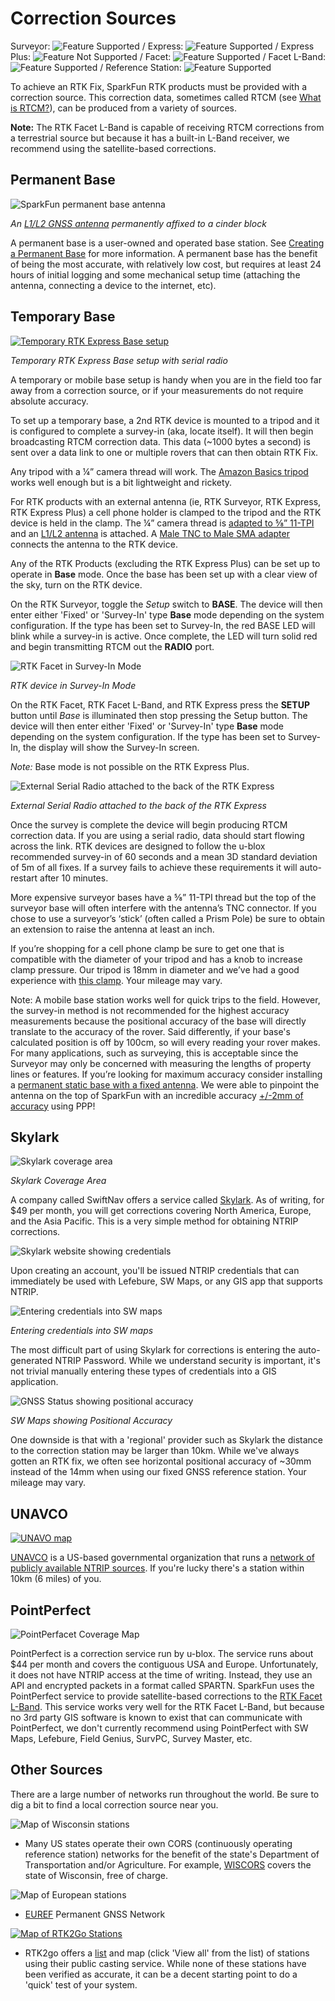 # Correction Sources

Surveyor: ![Feature Supported](img/Icons/GreenDot.png) / Express: ![Feature Supported](img/Icons/GreenDot.png) / Express Plus: ![Feature Not Supported](img/Icons/GreenDot.png) / Facet: ![Feature Supported](img/Icons/GreenDot.png) / Facet L-Band: ![Feature Supported](img/Icons/YellowDot.png) / Reference Station: ![Feature Supported](img/Icons/GreenDot.png)

To achieve an RTK Fix, SparkFun RTK products must be provided with a correction source. This correction data, sometimes called RTCM (see [What is RTCM?](https://learn.sparkfun.com/tutorials/what-is-gps-rtk/all#what-is-rtcm)), can be produced from a variety of sources.

**Note:** The RTK Facet L-Band is capable of receiving RTCM corrections from a terrestrial source but because it has a built-in L-Band receiver, we recommend using the satellite-based corrections.

## Permanent Base

![SparkFun permanent base antenna](img/Corrections/Antenna_Semi-Fixed_to_roof.jpg)

*An [L1/L2 GNSS antenna](https://www.sparkfun.com/products/21801) permanently affixed to a cinder block*

A permanent base is a user-owned and operated base station. See [Creating a Permanent Base](permanent_base.md) for more information. A permanent base has the benefit of being the most accurate, with relatively low cost, but requires at least 24 hours of initial logging and some mechanical setup time (attaching the antenna, connecting a device to the internet, etc).

## Temporary Base

[![Temporary RTK Express Base setup](img/Corrections/SparkFun_RTK_Express_-_Base_Radio.jpg)](img/Corrections/SparkFun_RTK_Express_-_Base_Radio.jpg)

*Temporary RTK Express Base setup with serial radio*

A temporary or mobile base setup is handy when you are in the field too far away from a correction source, or if your measurements do not require absolute accuracy. 

To set up a temporary base, a 2nd RTK device is mounted to a tripod and it is configured to complete a survey-in (aka, locate itself). It will then begin broadcasting RTCM correction data. This data (~1000 bytes a second) is sent over a data link to one or multiple rovers that can then obtain RTK Fix. 

Any tripod with a ¼” camera thread will work. The [Amazon Basics tripod](https://www.amazon.com/AmazonBasics-Lightweight-Camera-Mount-Tripod/dp/B00XI87KV8) works well enough but is a bit lightweight and rickety. 

For RTK products with an external antenna (ie, RTK Surveyor, RTK Express, RTK Express Plus) a cell phone holder is clamped to the tripod and the RTK device is held in the clamp. The ¼” camera thread is [adapted to ⅝” 11-TPI](https://www.sparkfun.com/products/17546) and an [L1/L2 antenna](https://www.sparkfun.com/products/17751) is attached. A [Male TNC to Male SMA adapter](https://www.sparkfun.com/products/17833) connects the antenna to the RTK device.

Any of the RTK Products (excluding the RTK Express Plus) can be set up to operate in **Base** mode. Once the base has been set up with a clear view of the sky, turn on the RTK device.

On the RTK Surveyor, toggle the *Setup* switch to **BASE**. The device will then enter either 'Fixed' or 'Survey-In' type **Base** mode depending on the system configuration. If the type has been set to Survey-In, the red BASE LED will blink while a survey-in is active. Once complete, the LED will turn solid red and begin transmitting RTCM out the **RADIO** port.

![RTK Facet in Survey-In Mode](img/Displays/SparkFun_RTK_Express_-_Display_-_Survey-In.jpg)

*RTK device in Survey-In Mode*

On the RTK Facet, RTK Facet L-Band, and RTK Express press the **SETUP** button until *Base* is illuminated then stop pressing the Setup button. The device will then enter either 'Fixed' or 'Survey-In' type **Base** mode depending on the system configuration. If the type has been set to Survey-In, the display will show the Survey-In screen.

*Note:* Base mode is not possible on the RTK Express Plus.

![External Serial Radio attached to the back of the RTK Express](img/Corrections/SparkFun_RTK_Surveyor_-_Radio.jpg)

*External Serial Radio attached to the back of the RTK Express*

Once the survey is complete the device will begin producing RTCM correction data. If you are using a serial radio, data should start flowing across the link. RTK devices are designed to follow the u-blox recommended survey-in of 60 seconds and a mean 3D standard deviation of 5m of all fixes. If a survey fails to achieve these requirements it will auto-restart after 10 minutes.

More expensive surveyor bases have a ⅝” 11-TPI thread but the top of the surveyor base will often interfere with the antenna’s TNC connector. If you chose to use a surveyor’s ‘stick’ (often called a Prism Pole) be sure to obtain an extension to raise the antenna at least an inch.

If you’re shopping for a cell phone clamp be sure to get one that is compatible with the diameter of your tripod and has a knob to increase clamp pressure. Our tripod is 18mm in diameter and we’ve had a good experience with [this clamp](https://www.amazon.com/gp/product/B072DSRF3J). Your mileage may vary.

Note: A mobile base station works well for quick trips to the field. However, the survey-in method is not recommended for the highest accuracy measurements because the positional accuracy of the base will directly translate to the accuracy of the rover. Said differently, if your base's calculated position is off by 100cm, so will every reading your rover makes. For many applications, such as surveying, this is acceptable since the Surveyor may only be concerned with measuring the lengths of property lines or features. If you’re looking for maximum accuracy consider installing a [permanent static base with a fixed antenna](permanent_base.md). We were able to pinpoint the antenna on the top of SparkFun with an incredible accuracy [+/-2mm of accuracy](img/Corrections/SparkFun_PPP_Results.png) using PPP!

## Skylark

![Skylark coverage area](img/Corrections/Skylark-Coverage.png)

*Skylark Coverage Area*

A company called SwiftNav offers a service called [Skylark](https://www.swiftnav.com/skylark). As of writing, for $49 per month, you will get corrections covering North America, Europe, and the Asia Pacific. This is a very simple method for obtaining NTRIP corrections.

![Skylark website showing credentials](img/Corrections/SparkFun%20NTRIP%20Skylark%201%20-%20Credentials.png)

Upon creating an account, you'll be issued NTRIP credentials that can immediately be used with Lefebure, SW Maps, or any GIS app that supports NTRIP. 

![Entering credentials into SW maps](img/SWMaps/SparkFun%20NTRIP%20Skylark%202%20-%20SW%20Maps%20Credentials.png)

*Entering credentials into SW maps*

The most difficult part of using Skylark for corrections is entering the auto-generated NTRIP Password. While we understand security is important, it's not trivial manually entering these types of credentials into a GIS application.

![GNSS Status showing positional accuracy](img/SWMaps/SparkFun%20NTRIP%20Skylark%202%20-%20SW%20Maps%20HPA.png)

*SW Maps showing Positional Accuracy*

One downside is that with a 'regional' provider such as Skylark the distance to the correction station may be larger than 10km. While we've always gotten an RTK fix, we often see horizontal positional accuracy of ~30mm instead of the 14mm when using our fixed GNSS reference station. Your mileage may vary.

## UNAVCO

[![UNAVO map](img/Corrections/SparkFun%20NTRIP%204%20-%20UNAVCO%20Map.png)](https://www.unavco.org/instrumentation/networks/status/all/realtime)

[UNAVCO](https://www.unavco.org/) is a US-based governmental organization that runs a [network of publicly available NTRIP sources](https://www.unavco.org/instrumentation/networks/status/all/realtime). If you're lucky there's a station within 10km (6 miles) of you.

## PointPerfect

![PointPerfacet Coverage Map](img/Corrections/SparkFun_RTK_Facet_L-Band_Coverage_Area.jpg)

PointPerfect is a correction service run by u-blox. The service runs about $44 per month and covers the contiguous USA and Europe. Unfortunately, it does not have NTRIP access at the time of writing. Instead, they use an API and encrypted packets in a format called SPARTN. SparkFun uses the PointPerfect service to provide satellite-based corrections to the [RTK Facet L-Band](https://www.sparkfun.com/products/20000). This service works very well for the RTK Facet L-Band, but because no 3rd party GIS software is known to exist that can communicate with PointPerfect, we don't currently recommend using PointPerfect with SW Maps, Lefebure, Field Genius, SurvPC, Survey Master, etc.

## Other Sources

There are a large number of networks run throughout the world. Be sure to dig a bit to find a local correction source near you.

![Map of Wisconsin stations](img/Corrections/SparkFun%20NTRIP%207%20-%20Wisconsin%20Map.png)

* Many US states operate their own CORS (continuously operating reference station) networks for the benefit of the state's Department of Transportation and/or Agriculture. For example, [WISCORS](https://wisconsindot.gov/Pages/doing-bus/eng-consultants/cnslt-rsrces/tools/wiscors/default.aspx) covers the state of Wisconsin, free of charge.

![Map of European stations](img/Corrections/SparkFun%20NTRIP%206%20-%20EUREF%20Map.png)

* [EUREF](http://www.epncb.oma.be/_networkdata/data_access/real_time/map.php) Permanent GNSS Network

[![Map of RTK2Go Stations](img/Corrections/SparkFun%20NTRIP%205%20-%20RTK2Go%20Map.png)](http://monitor.use-snip.com/?hostUrl=rtk2go.com&port=2101)

* RTK2go offers a [list](http://monitor.use-snip.com/?hostUrl=rtk2go.com&port=2101) and map (click 'View all' from the list) of stations using their public casting service. While none of these stations have been verified as accurate, it can be a decent starting point to do a 'quick' test of your system.